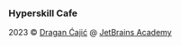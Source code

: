 ### Hyperskill Cafe

2023 © [Dragan Ćajić](https://hyperskill.org/profile/110124359) @ [JetBrains Academy](https://www.jetbrains.com/academy/)
